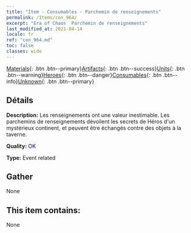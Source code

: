 ```yaml
---
title: "Item - Consumables - Parchemin de renseignements"
permalink: /Items/con_964/
excerpt: "Era of Chaos  Parchemin de renseignements"
last_modified_at: 2021-04-14
locale: fr
ref: "con_964.md"
toc: false
classes: wide
---
```

 [Materials](/fr/Items/){: .btn .btn--primary}[Artifacts](/fr/Items/Artifacts/){: .btn .btn--success}[Units](/fr/Items/Units/){: .btn .btn--warning}[Heroes](/fr/Items/Heroes/){: .btn .btn--danger}[Consumables](/fr/Items/Consumables/){: .btn .btn--info}[Unknown](/fr/Items/Unknown/){: .btn .btn--primary}

## Détails
 **Description:** Les renseignements ont une valeur inestimable. Les parchemins de renseignements dévoilent les secrets de Héros d'un mystérieux continent, et peuvent être échangés contre des objets à la taverne.

 **Quality:** <span style="color: #000080">OK</span>

 **Type:** Event related

## Gather

  None

## This item contains:

  None

